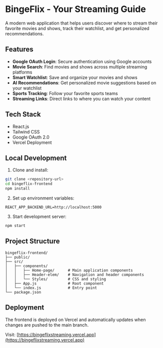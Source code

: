 # BingeFlix - Your Streaming Guide

A modern web application that helps users discover where to stream their favorite movies and shows, track their watchlist, and get personalized recommendations.

## Features

- **Google OAuth Login**: Secure authentication using Google accounts
- **Movie Search**: Find movies and shows across multiple streaming platforms
- **Smart Watchlist**: Save and organize your movies and shows
- **AI Recommendations**: Get personalized movie suggestions based on your watchlist
- **Sports Tracking**: Follow your favorite sports teams
- **Streaming Links**: Direct links to where you can watch your content

## Tech Stack

- React.js
- Tailwind CSS
- Google OAuth 2.0
- Vercel Deployment

## Local Development

1. Clone and install:
```bash
git clone <repository-url>
cd bingeflix-frontend
npm install
```

2. Set up environment variables:
```env
REACT_APP_BACKEND_URL=http://localhost:5000
```

3. Start development server:
```bash
npm start
```

## Project Structure

```
bingeflix-frontend/
├── public/
├── src/
│   ├── components/
│   │   ├── Home-page/      # Main application components
│   │   ├── Header-elem/    # Navigation and header components
│   │   └── Styles/         # CSS and styling
│   ├── App.js              # Root component
│   └── index.js            # Entry point
└── package.json
```

## Deployment

The frontend is deployed on Vercel and automatically updates when changes are pushed to the main branch.

Visit: [https://bingeflixstreaming.vercel.app](https://bingeflixstreaming.vercel.app)
